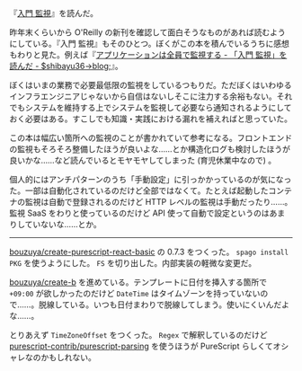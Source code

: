 『[入門 監視](https://www.oreilly.co.jp/books/9784873118642/)』を読んだ。

昨年末くらいから O'Reilly の新刊を確認して面白そうなものがあれば読むようにしている。『入門 監視』もそのひとつ。ぼくがこの本を積んでいるうちに感想もわりと見た。例えば『[アプリケーションは全員で監視する - 「入門 監視」を読んだ - $shibayu36->blog;](https://blog.shibayu36.org/entry/2019/02/12/193000)』。

ぼくはいまの業務で必要最低限の監視をしているつもりだ。ただぼくはいわゆるインフラエンジニアじゃないから自信はないしそこに注力する余裕もない。それでもシステムを維持する上でシステムを監視して必要なら通知されるようにしておく必要はある。すこしでも知識・実践における漏れを補えればと思っていた。

この本は幅広い箇所への監視のことが書かれていて参考になる。フロントエンドの監視もそろそろ整備したほうが良いよな……とか構造化ログも検討したほうが良いかな……など読んでいるとモヤモヤしてしまった (育児休業中なので) 。

個人的にはアンチパターンのうち「手動設定」に引っかかっているのが気になった。一部は自動化されているのだけど全部ではなくて。たとえば起動したコンテナの監視は自動で登録されるのだけど HTTP レベルの監視は手動だったり……。監視 SaaS をわりと使っているのだけど API 使って自動で設定というのはあまりしていないな……とか。

---

[bouzuya/create-purescript-react-basic][] の 0.7.3 をつくった。 `spago install PKG` を使うようにした。 `FS` を切り出した。内部実装の軽微な変更だ。

[bouzuya/create-b][] を進めている。テンプレートに日付を挿入する箇所で `+09:00` が欲しかったのだけど `DateTime` はタイムゾーンを持っていないので……。脱線している。いつも日付まわりで脱線してしまう。使いにくいんだよな……。

とりあえず `TimeZoneOffset` をつくった。 `Regex` で解釈しているのだけど [purescript-contrib/purescript-parsing][] を使うほうが PureScript らしくてオシャレなのかもしれない。

[bouzuya/create-b]: https://github.com/bouzuya/create-b
[bouzuya/create-purescript-react-basic]: https://github.com/bouzuya/create-purescript-react-basic
[purescript-contrib/purescript-parsing]: https://github.com/purescript-contrib/purescript-parsing
